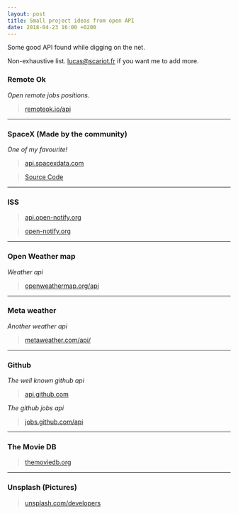 ```yaml
---
layout: post
title: Small project ideas from open API
date: 2018-04-23 16:00 +0200
---
```

Some good API found while digging on the net.

Non-exhaustive list. [lucas@scariot.fr](mailto:lucas@scariot.fr) if you want me to add more.

### Remote Ok
_Open remote jobs positions._
> [remoteok.io/api](https://remoteok.io/api)

___

### SpaceX (Made by the community)
_One of my favourite!_
> [api.spacexdata.com](https://api.spacexdata.com/v2/launches)

> [Source Code](https://github.com/r-spacex/SpaceX-API)

___

### ISS
> [api.open-notify.org](http://api.open-notify.org/astros.json)

> [open-notify.org](http://open-notify.org/Open-Notify-API/)

___

### Open Weather map
_Weather api_
> [openweathermap.org/api](https://openweathermap.org/api)

___

### Meta weather
_Another weather api_
> [metaweather.com/api/](https://www.metaweather.com/api)

___

### Github
_The well known github api_
> [api.github.com](https://api.github.com)

_The github jobs api_
> [jobs.github.com/api](https://jobs.github.com/api)

___

### The Movie DB
> [themoviedb.org](https://www.themoviedb.org)

___

### Unsplash (Pictures)
> [unsplash.com/developers](https://unsplash.com/developers)


